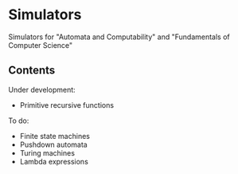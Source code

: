 Simulators
==========

Simulators for "Automata and Computability" and "Fundamentals of Computer Science"

Contents
--------

Under development:

 - Primitive recursive functions

To do:

 - Finite state machines
 - Pushdown automata
 - Turing machines
 - Lambda expressions
